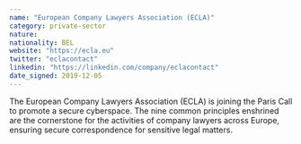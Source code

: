 ```yaml
---
name: "European Company Lawyers Association (ECLA)"
category: private-sector
nature:
nationality: BEL
website: "https://ecla.eu"
twitter: "eclacontact"
linkedin: "https://linkedin.com/company/eclacontact"
date_signed: 2019-12-05
---
```

The European Company Lawyers Association (ECLA) is joining the Paris Call to promote a secure cyberspace. The nine common principles enshrined are the cornerstone for the activities of company lawyers across Europe, ensuring secure correspondence for sensitive legal matters.
